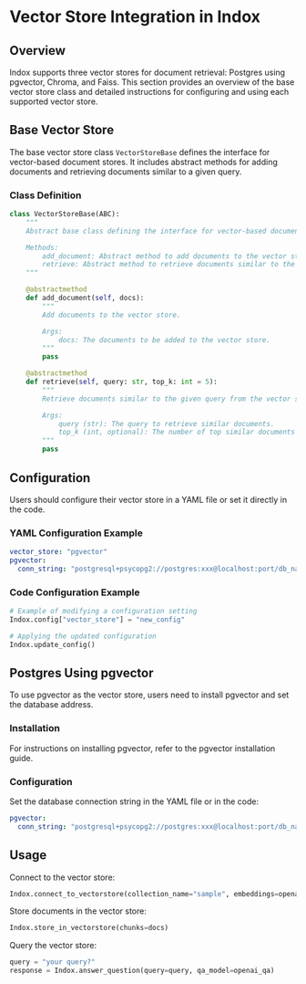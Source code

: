 # Vector Store Integration in Indox

## Overview

Indox supports three vector stores for document retrieval: Postgres using pgvector, Chroma, and Faiss. This section provides an overview of the base vector store class and detailed instructions for configuring and using each supported vector store.

## Base Vector Store

The base vector store class `VectorStoreBase` defines the interface for vector-based document stores. It includes abstract methods for adding documents and retrieving documents similar to a given query.

### Class Definition

```python
class VectorStoreBase(ABC):
    """
    Abstract base class defining the interface for vector-based document stores.

    Methods:
        add_document: Abstract method to add documents to the vector store.
        retrieve: Abstract method to retrieve documents similar to the given query from the vector store.
    """

    @abstractmethod
    def add_document(self, docs):
        """
        Add documents to the vector store.

        Args:
            docs: The documents to be added to the vector store.
        """
        pass

    @abstractmethod
    def retrieve(self, query: str, top_k: int = 5):
        """
        Retrieve documents similar to the given query from the vector store.

        Args:
            query (str): The query to retrieve similar documents.
            top_k (int, optional): The number of top similar documents to retrieve. Defaults to 5.
        """
        pass
```

## Configuration

Users should configure their vector store in a YAML file or set it directly in the code.

### YAML Configuration Example

```yaml
vector_store: "pgvector"
pgvector:
  conn_string: "postgresql+psycopg2://postgres:xxx@localhost:port/db_name"
```

### Code Configuration Example

```python
# Example of modifying a configuration setting
Indox.config["vector_store"] = "new_config"

# Applying the updated configuration
Indox.update_config()
```

## Postgres Using pgvector

To use pgvector as the vector store, users need to install pgvector and set the database address.

### Installation

For instructions on installing pgvector, refer to the pgvector installation guide.

### Configuration

Set the database connection string in the YAML file or in the code:

```yaml
pgvector:
  conn_string: "postgresql+psycopg2://postgres:xxx@localhost:port/db_name"
```

## Usage

Connect to the vector store:

```python
Indox.connect_to_vectorstore(collection_name="sample", embeddings=openai_embeddings)
```

Store documents in the vector store:

```python
Indox.store_in_vectorstore(chunks=docs)
```

Query the vector store:

```python
query = "your query?"
response = Indox.answer_question(query=query, qa_model=openai_qa)
```
